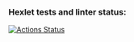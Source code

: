 ### Hexlet tests and linter status:
[![Actions Status](https://github.com/DaniilDeFacto/java-project-78/workflows/hexlet-check/badge.svg)](https://github.com/DaniilDeFacto/java-project-78/actions)